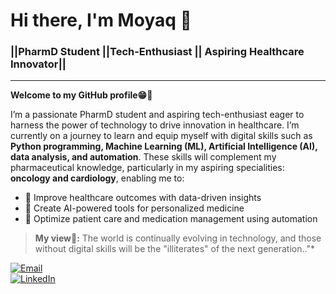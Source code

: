 # **Hi there, I'm Moyaq 👋**
### ||PharmD Student ||Tech-Enthusiast || Aspiring Healthcare Innovator||
___
**Welcome to my GitHub profile😁🤗**

I’m a passionate PharmD student and aspiring tech-enthusiast eager to harness the power of technology to drive innovation in healthcare. I’m currently on a journey to learn and equip myself with digital skills such as **Python programming, Machine Learning (ML), Artificial Intelligence (AI), data analysis, and automation**. These skills will complement my pharmaceutical knowledge, particularly in my aspiring specialities: **oncology and cardiology**, enabling me to:
* 🔬 Improve healthcare outcomes with data-driven insights
* 🤖 Create AI-powered tools for personalized medicine
* 💊 Optimize patient care and medication management using automation

> **My view💬:** The world is continually evolving in technology, and those without digital skills will be the "illiterates" of the next generation.."*



[![ Email](https://img.shields.io/badge/Email-legendmohammed3585%40gmail.com-red)](mailto:legendmohammed3585@gmail.com)  
[![LinkedIn](https://img.shields.io/badge/LinkedIn-Yakubu%20Mohammed-blue)](http://linkedin.com/in/yakubu-mohammed-559470236)
<!---
MoYaq/MoYaq is a ✨ special ✨ repository because its `README.md` (this file) appears on your GitHub profile.
You can click the Preview link to take a look at your changes.
--->
